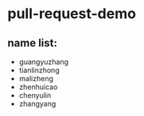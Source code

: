 # pull-request-demo

## name list:
*  guangyuzhang
*  tianlinzhong
*  malizheng
*  zhenhuicao
*  chenyulin
*  zhangyang
